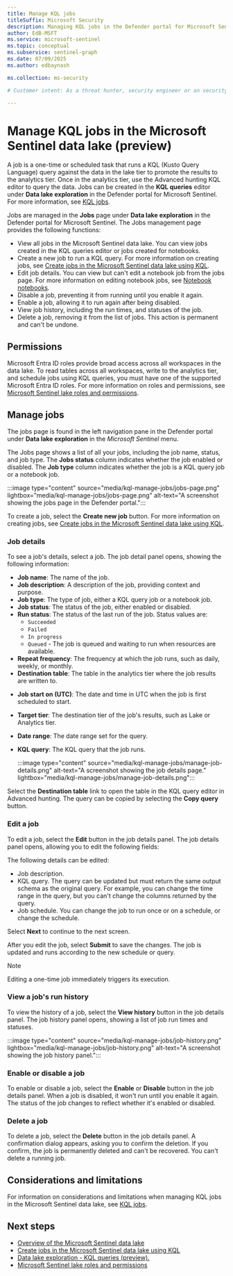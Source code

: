 ```yaml
---  
title: Manage KQL jobs
titleSuffix: Microsoft Security  
description: Managing KQL jobs in the Defender portal for Microsoft Sentinel data lake
author: EdB-MSFT  
ms.service: microsoft-sentinel  
ms.topic: conceptual
ms.subservice: sentinel-graph
ms.date: 07/09/2025
ms.author: edbaynash  

ms.collection: ms-security  

# Customer intent: As a threat hunter, security engineer or an security administrator, I want to manage jobs in the Microsoft Sentinel data lake so that I can run KQL queries  against the data in the lake tier and promote the results to the analytics tier.

---  
```

 
#  Manage KQL jobs in the Microsoft Sentinel data lake (preview)
 

A job is a one-time or scheduled task that runs a KQL (Kusto Query Language) query against the data in the lake tier to promote the results to the analytics tier. Once in the analytics tier, use the Advanced hunting KQL editor to query the data. 
Jobs can be created in the **KQL queries** editor under **Data lake exploration**  in the Defender portal for Microsoft Sentinel. For more information, see [KQL jobs](kql-jobs.md). 

Jobs are managed in the **Jobs** page under **Data lake exploration** in the Defender portal for Microsoft Sentinel. The Jobs management page provides the following functions:

+ View all jobs in the Microsoft Sentinel data lake. You can view jobs created in the KQL queries editor or jobs created for notebooks. 
+ Create a new job to run a KQL query. For more information on creating jobs, see [Create jobs in the Microsoft Sentinel data lake using KQL](kql-jobs.md).
+ Edit job details. You can view but can't edit a notebook job from the jobs page. For more information on editing notebook jobs, see [Notebook notebooks](notebook-jobs.md).
+ Disable a job, preventing it from running until you enable it again.
+ Enable a job, allowing it to run again after being disabled.
+ View job history, including the run times, and statuses of the job.
+ Delete a job, removing it from the list of jobs. This action is permanent and can't be undone.


## Permissions

Microsoft Entra ID roles provide broad access across all workspaces in the data lake. To read tables across all workspaces, write to the analytics tier, and schedule jobs using KQL queries, you must have one of the supported Microsoft Entra ID roles. For more information on roles and permissions, see [Microsoft Sentinel lake roles and permissions](../roles.md#roles-and-permissions-for-the-microsoft-sentinel-data-lake-preview).


## Manage jobs

The jobs page is found in the left navigation pane in the Defender portal under **Data lake exploration** in the *Microsoft Sentinel* menu.

The Jobs page shows a list of all your jobs, including the job name, status, and job type. The **Jobs status** column indicates whether the job enabled or disabled. The **Job type** column indicates whether the job is a KQL query job or a notebook job. 

:::image type="content" source="media/kql-manage-jobs/jobs-page.png"  lightbox="media/kql-manage-jobs/jobs-page.png" alt-text="A screenshot showing the jobs page in the Defender portal.":::

To create a job, select the **Create new job** button. For more information on creating jobs, see [Create jobs in the Microsoft Sentinel data lake using KQL](kql-jobs.md).

### Job details

To see a job's details, select a job. The job detail panel opens, showing the following information:

- **Job name**: The name of the job.
- **Job description**: A description of the job, providing context and purpose.
- **Job type**: The type of job, either a KQL query job or a notebook job.
- **Job status**: The status of the job, either enabled or disabled.
- **Run status**: The status of the last run of the job.  Status values are:
    - `Succeeded`
    - `Failed`
    - `In progress`
    - `Queued` - The job is queued and waiting to run when resources are available.
- **Repeat frequency**: The frequency at which the job runs, such as daily, weekly, or monthly.
- **Destination table**: The table in the analytics tier where the job results are written to.
<!-- **Destination workspace**: The workspace in the analytics tier where the job results are written to -->
- **Job start on (UTC)**: The date and time in UTC when the job is first scheduled to start.
- **Target tier**: The destination tier of the job's results, such as Lake or Analytics tier.
- **Date range**: The date range set for the query. 
- **KQL query**: The KQL query that the job runs.

    :::image type="content" source="media/kql-manage-jobs/manage-job-details.png" alt-text="A screenshot showing the job details page." lightbox="media/kql-manage-jobs/manage-job-details.png":::

Select the **Destination table** link to open the table in the KQL query editor in Advanced hunting. The query can be copied by selecting the **Copy query** button.  

### Edit a job

To edit a job, select the **Edit** button in the job details panel. The job details panel opens, allowing you to edit the following fields:

The following details can be edited:
+ Job description.
+ KQL query. The query can be updated but must return the same output schema as the original query. For example, you can change the time range in the query, but you can't change the columns returned by the query.
+ Job schedule. You can change the job to run once or on a schedule, or change the schedule.

Select **Next** to continue to the next screen. 

After you edit the job, select **Submit** to save the changes. The job is updated and runs according to the new schedule or query.

> [!NOTE]
> Editing a one-time job immediately triggers its execution.

### View a job's run history

To view the history of a job, select the **View history** button in the job details panel. The job history panel opens, showing a list of job run times and statuses.

:::image type="content" source="media/kql-manage-jobs/job-history.png" lightbox="media/kql-manage-jobs/job-history.png" alt-text="A screenshot showing the job history panel.":::

### Enable or disable a job

To enable or disable a job, select the **Enable** or **Disable** button in the job details panel. When a job is disabled, it won't run until you enable it again. The status of the job changes to reflect whether it's enabled or disabled.

### Delete a job

To delete a job, select the **Delete** button in the job details panel. A confirmation dialog appears, asking you to confirm the deletion. If you confirm, the job is permanently deleted and can't be recovered. You can't delete a running job.

## Considerations and limitations

For  information on considerations and limitations when managing KQL jobs in the Microsoft Sentinel data lake, see [KQL jobs](kql-jobs.md#considerations-and-limitations).

## Next steps

- [Overview of the Microsoft Sentinel data lake](sentinel-lake-overview.md)
- [Create jobs in the Microsoft Sentinel data lake using KQL](kql-jobs.md)
- [Data lake exploration - KQL queries (preview).](kql-queries.md)
- [Microsoft Sentinel lake roles and permissions](../roles.md#roles-and-permissions-for-the-microsoft-sentinel-data-lake-preview)